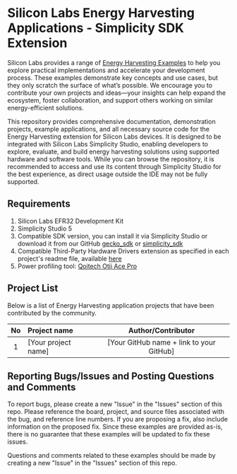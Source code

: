 # Silicon Labs Energy Harvesting Applications - Simplicity SDK Extension #


Silicon Labs provides a range of [Energy Harvesting Examples](https://github.com/SiliconLabsSoftware/energy_harvesting_applications) to help you explore practical implementations and accelerate your development process. These examples demonstrate key concepts and use cases, but they only scratch the surface of what’s possible. We encourage you to contribute your own projects and ideas—your insights can help expand the ecosystem, foster collaboration, and support others working on similar energy-efficient solutions.

This repository provides comprehensive documentation, demonstration projects, example applications, and all necessary source code for the Energy Harvesting extension for Silicon Labs devices. It is designed to be integrated with Silicon Labs Simplicity Studio, enabling developers to explore, evaluate, and build energy harvesting solutions using supported hardware and software tools. While you can browse the repository, it is recommended to access and use its content through Simplicity Studio for the best experience, as direct usage outside the IDE may not be fully supported.

## Requirements ##

1. Silicon Labs EFR32 Development Kit
2. Simplicity Studio 5
3. Compatible SDK version, you can install it via Simplicity Studio or download it from our GitHub [gecko_sdk](https://github.com/SiliconLabs/gecko_sdk) or [simplicity_sdk](https://github.com/SiliconLabs/simplicity_sdk)
4. Compatible Third-Party Hardware Drivers extension as specified in each project's readme file, available [here](https://github.com/SiliconLabs/third_party_hw_drivers_extension)
5. Power profiling tool: [Qoitech Otii Ace Pro](https://www.qoitech.com/otii-ace/)

## Project List ##

Below is a list of Energy Harvesting application projects that have been contributed by the community.

| No | Project name | Author/Contributor |
|:--:|:-------------|:---------------:|
| 1  |[Your project name] | [Your GitHub name + link to your GitHub] |

## Reporting Bugs/Issues and Posting Questions and Comments ##

To report bugs, please create a new "Issue" in the "Issues" section of this repo. Please reference the board, project, and source files associated with the bug, and reference line numbers. If you are proposing a fix, also include information on the proposed fix. Since these examples are provided as-is, there is no guarantee that these examples will be updated to fix these issues.

Questions and comments related to these examples should be made by creating a new "Issue" in the "Issues" section of this repo.
